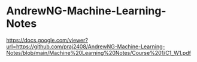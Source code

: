# AndrewNG-Machine-Learning-Notes


https://docs.google.com/viewer?url=https://github.com/praj2408/AndrewNG-Machine-Learning-Notes/blob/main/Machine%20Learning%20Notes/Course%201/C1_W1.pdf
